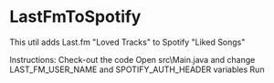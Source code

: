 # LastFmToSpotify
This util adds Last.fm "Loved Tracks" to Spotify "Liked Songs"

Instructions:
  Check-out the code
  Open src\Main.java and change LAST_FM_USER_NAME and SPOTIFY_AUTH_HEADER variables
  Run

